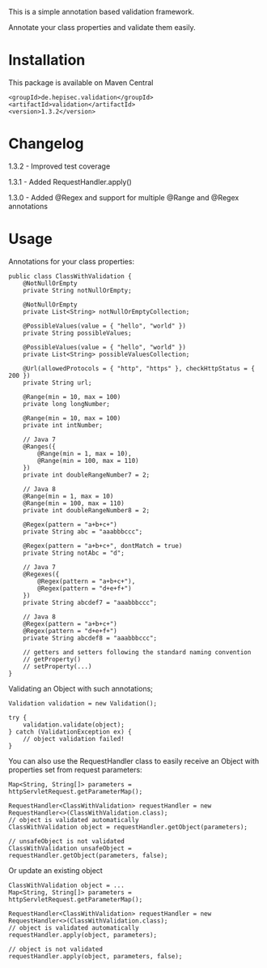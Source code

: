 This is a simple annotation based validation framework.

Annotate your class properties and validate them easily.

Installation
============

This package is available on Maven Central

    <groupId>de.hepisec.validation</groupId>
    <artifactId>validation</artifactId>
    <version>1.3.2</version>

Changelog
=========

1.3.2 - Improved test coverage

1.3.1 - Added RequestHandler.apply()

1.3.0 - Added @Regex and support for multiple @Range and @Regex annotations

Usage
=====

Annotations for your class properties:


    public class ClassWithValidation {
        @NotNullOrEmpty
        private String notNullOrEmpty;

        @NotNullOrEmpty
        private List<String> notNullOrEmptyCollection;

        @PossibleValues(value = { "hello", "world" })
        private String possibleValues;

        @PossibleValues(value = { "hello", "world" })
        private List<String> possibleValuesCollection;

        @Url(allowedProtocols = { "http", "https" }, checkHttpStatus = { 200 })
        private String url;

        @Range(min = 10, max = 100)
        private long longNumber;

        @Range(min = 10, max = 100)
        private int intNumber;

        // Java 7
        @Ranges({
            @Range(min = 1, max = 10),
            @Range(min = 100, max = 110)
        })
        private int doubleRangeNumber7 = 2;

        // Java 8
        @Range(min = 1, max = 10)
        @Range(min = 100, max = 110)
        private int doubleRangeNumber8 = 2;

        @Regex(pattern = "a+b+c+")
        private String abc = "aaabbbccc";
        
        @Regex(pattern = "a+b+c+", dontMatch = true)
        private String notAbc = "d";
        
        // Java 7
        @Regexes({
            @Regex(pattern = "a+b+c+"),
            @Regex(pattern = "d+e+f+")
        })
        private String abcdef7 = "aaabbbccc";

        // Java 8
        @Regex(pattern = "a+b+c+")
        @Regex(pattern = "d+e+f+")
        private String abcdef8 = "aaabbbccc";

        // getters and setters following the standard naming convention
        // getProperty()
        // setProperty(...)
    }


Validating an Object with such annotations;


    Validation validation = new Validation();

    try {
        validation.validate(object);
    } catch (ValidationException ex) {
        // object validation failed!
    }


You can also use the RequestHandler class to easily receive an Object with properties set from request parameters:


    Map<String, String[]> parameters = httpServletRequest.getParameterMap();

    RequestHandler<ClassWithValidation> requestHandler = new RequestHandler<>(ClassWithValidation.class);
    // object is validated automatically
    ClassWithValidation object = requestHandler.getObject(parameters);

    // unsafeObject is not validated
    ClassWithValidation unsafeObject = requestHandler.getObject(parameters, false);


Or update an existing object


    ClassWithValidation object = ...
    Map<String, String[]> parameters = httpServletRequest.getParameterMap();

    RequestHandler<ClassWithValidation> requestHandler = new RequestHandler<>(ClassWithValidation.class);
    // object is validated automatically
    requestHandler.apply(object, parameters);

    // object is not validated
    requestHandler.apply(object, parameters, false);

